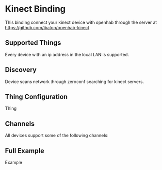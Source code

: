 # Kinect Binding

This binding connect your kinect device with openhab through the server at 
https://github.com/ibaton/openhab-kinect

## Supported Things

Every device with an ip address in the local LAN is supported.

## Discovery

Device scans network through zeroconf searching for kinect servers.

## Thing Configuration

Thing

## Channels

All devices support some of the following channels:

## Full Example

Example
